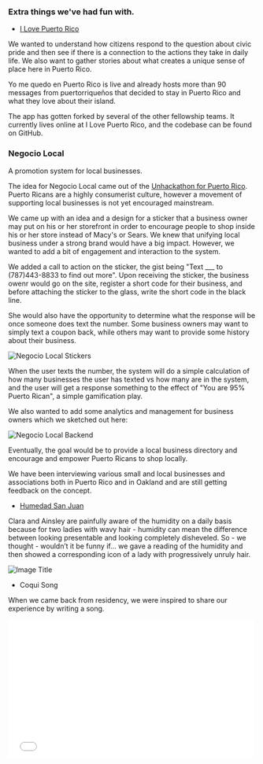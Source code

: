 ### Extra things we've had fun with.


* [I Love Puerto Rico](http://www.ilovepuertorico.org/)

We wanted to understand how citizens respond to the question about civic pride and then see if there is a connection to the actions they take in daily life. We also want to gather stories about what creates a unique sense of place here in Puerto Rico.

Yo me quedo en Puerto Rico is live and already hosts more than 90 messages from puertorriqueños that decided to stay in Puerto Rico and what they love about their island.

The app has gotten forked by several of the other fellowship teams. It currently lives online at I Love Puerto Rico, and the codebase can be found on GitHub.

### **Negocio Local**

A promotion system for local businesses.

The idea for Negocio Local came out of the [Unhackathon for Puerto Rico](http://coquicoders.org/unhackathon-for-puerto-rico-san-francisco-side). Puerto Ricans are a highly consumerist culture, however a movement of supporting local businesses is not yet encouraged mainstream.

We came up with an idea and a design for a sticker that a business owner may put on his or her storefront in order to encourage people to shop inside his or her store instead of Macy's or Sears. We knew that unifying local business under a strong brand would have a big impact. However, we wanted to add a bit of engagement and interaction to the system.

We added a call to action on the sticker, the gist being "Text ___ to (787)443-8833 to find out more". Upon receiving the sticker, the business owenr would go on the site, register a short code for their business, and before attaching the sticker to the glass, write the short code in the black line.

She would also have the opportunity to determine what the response will be once someone does text the number. Some business owners may want to simply text a coupon back, while others may want
to provide some history about their business.

![Negocio Local Stickers](https://dl.dropboxusercontent.com/u/1009233/Negocio%20Local/2014-04-26%2019.14.59.jpg)

When the user texts the number, the system will do a simple calculation of how many businesses the user has texted vs how many are in the system, and the user will get a response something to the effect of "You are 95% Puerto Rican", a simple gamification play.

We also wanted to add some analytics and management for business owners which we sketched out here:

![Negocio Local Backend](https://dl.dropboxusercontent.com/u/1009233/Negocio%20Local/2014-04-26%2019.15.10.jpg)

Eventually, the goal would be to provide a local business directory and encourage and empower Puerto Ricans to shop locally.

We have been interviewing various small and local businesses and associations both in Puerto Rico and in Oakland and are still getting feedback on the concept.



* [Humedad San Juan](http://humedadsanjuan.com)

Clara and Ainsley are painfully aware of the humidity on a daily basis because for two ladies with wavy hair - humidity can mean the difference between looking presentable and looking completely disheveled. So - we thought - wouldn’t it be funny if… we gave a reading of the humidity and then showed a corresponding icon of a lady with progressively unruly hair.

![Image Title](http://cl.ly/image/032m0S2M2b0W/humedad-sanjuan.jpg)


* Coqui Song

When we came back from residency, we were inspired to share our experience by writing a song.

   <iframe src="//player.vimeo.com/video/97990247"    width="500" height="281" frameborder="0" webkitallowfullscreen mozallowfullscreen allowfullscreen></iframe> <p>
